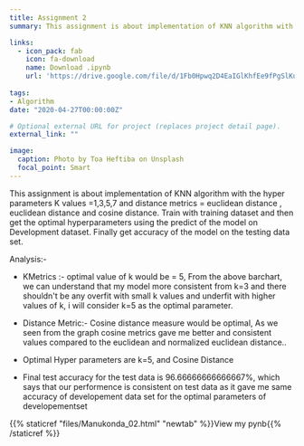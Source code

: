 ```yaml
---
title: Assignment 2
summary: This assignment is about implementation of KNN algorithm with the hyper parameters K values =1,3,5,7 and distance metrics = euclidean distance , euclidean distance and cosine distance.  Train with training dataset and then get the optimal hyperparameters using the predict of the model on Development dataset. Finally get accuracy of the model on the testing data set.

links:
  - icon_pack: fab
    icon: fa-download
    name: Download .ipynb
    url: 'https://drive.google.com/file/d/1Fb0Hpwq2D4EaIGlKhfEe9fPgSlKu_ywi/view?usp=sharing/'
    
tags:
- Algorithm 
date: "2020-04-27T00:00:00Z"

# Optional external URL for project (replaces project detail page).
external_link: ""

image:
  caption: Photo by Toa Heftiba on Unsplash
  focal_point: Smart
---
```

This assignment is about implementation of KNN algorithm with the hyper parameters K values =1,3,5,7 and distance metrics = euclidean distance , euclidean distance and cosine distance.  Train with training dataset and then get the optimal hyperparameters using the predict of the model on Development dataset. Finally get accuracy of the model on the testing data set.

Analysis:-

- KMetrics :- optimal value of k would be = 5, From the above barchart, we can understand that my model more consistent  from k=3 and there shouldn't be any overfit with small k values and underfit with higher values of k, i will consider k=5 as the optimal parameter.

 - Distance Metric:- Cosine distance measure would be optimal, As we seen from the graph cosine metrics gave me better and   consistent values compared to the euclidean and normalized euclidean distance..

- Optimal Hyper parameters are k=5, and Cosine Distance

-  Final test accuracy for the test data is 96.66666666666667%, which says that our performence is consistent on test data as it   gave me same accuracy of developement data set for the optimal parameters of developementset

{{% staticref "files/Manukonda_02.html" "newtab" %}}View my pynb{{% /staticref %}}
